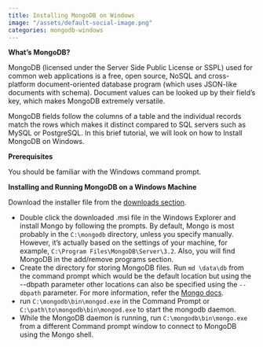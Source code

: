```yaml
---
title: Installing MongoDB on Windows
image: "/assets/default-social-image.png"
categories: mongodb-windows
---
```


**What’s MongoDB?**

MongoDB (licensed under the Server Side Public License or SSPL) used for common web applications is a free, open source, NoSQL and cross-platform document-oriented database program (which uses JSON-like documents with schema). Document values can be looked up by their field’s key, which makes MongoDB extremely versatile.

MongoDB fields follow the columns of a table and the individual records match the rows which makes it distinct compared to SQL servers such as MySQL or PostgreSQL. In this brief tutorial, we will look on how to Install MongoDB on Windows.

**Prerequisites**

You should be familiar with the Windows command prompt.

**Installing and Running MongoDB on a Windows Machine**

Download the installer file from the [downloads section](https://www.mongodb.org/downloads#production).

* Double click the downloaded .msi file in the Windows Explorer and install Mongo by following the prompts. By default, Mongo is most probably in the `C:\mongodb` directory, unless you specify manually. However, it’s actually based on the settings of your machine, for example, `C:\Program Files\MongoDB\Server\3.2`. Also, you will find MongoDB in the add/remove programs section. 
* Create the directory for storing MongoDB files. Run `md \data\db` from the command prompt which would be the default location but using the --dbpath parameter other locations can also be specified using the `--dbpath` parameter. For more information, refer the [Mongo docs](https://docs.mongodb.org/v3.0/tutorial/install-mongodb-on-windows/#set-up-the-mongodb-environment).
* run `C:\mongodb\bin\mongod.exe` in the Command Prompt or `C:\path\to\mongodb\bin\mongod.exe` to start the mongodb daemon.
* While the MongoDB daemon is running, run `C:\mongodb\bin\mongo.exe` from a different Command prompt window to connect to MongoDB using the Mongo shell.